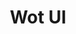 ---
layout: home

title: Wot UI
titleTemplate: A uni-app component library based on Vue3+TS, providing 70+ high-quality components, supporting dark mode, internationalization, and custom themes.

hero:
  name: Wot UI
  text: A Beautiful and Lightweight uni-app Component Library
  tagline: Built with Vue3+TS, providing 70+ high-quality components, supporting dark mode, internationalization, and custom themes.
  image:
    src: /logo.png
    alt: Wot Design
  actions:
    - theme: brand
      text: Get Started 🚀
      link: /en-US/guide/introduction
    - theme: alt
      text: Common Problems
      link: /en-US/guide/common-problems
    - theme: alt
      text: Components
      link: /en-US/component/button
    - theme: brand
      text: 🥤Buy Me a Coffee
      link: /en-US/reward/reward
    - theme: alt
      text: ⭐ Showcase
      link: /en-US/guide/cases

features:
  - icon: 🎯
    title: Multi-Platform Support
    details: Supports WeChat Mini Program, Alipay Mini Program, DingTalk Mini Program, H5, APP, and more platforms.
  - icon: 🚀
    title: 70+ Components
    details: Over 70 high-quality components covering mainstream mobile scenarios.
  - icon: 💪
    title: TypeScript Support
    details: Built with TypeScript, providing a robust component type system.
  - icon: 🌍
    title: Internationalization
    details: Supports internationalization with 15 built-in language packs.
  - icon: 📖
    title: Rich Documentation and Examples
    details: Comprehensive documentation and component examples provide stable support for developers.
  - icon: 🍭
    title: Dark Mode and Theme Customization
    details: Customize CSS variables and component styles for your needs.

footer: false
---